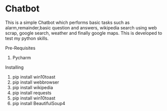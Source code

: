 # Chatbot
This is a simple Chatbot which performs basic tasks such as alarm,remainder,basic question and answers, wikipedia search using web scrap, google search, weather and finally google maps. This is developed to test my python skills.

Pre-Requisites
   1) Pycharm
   
 Installing
  
1.	pip install win10toast
2.	pip install webbrowser
3.	pip install wikipedia
4.	pip install requests
5.	pip install win10toast
6.	pip install BeautifulSoup4

  
